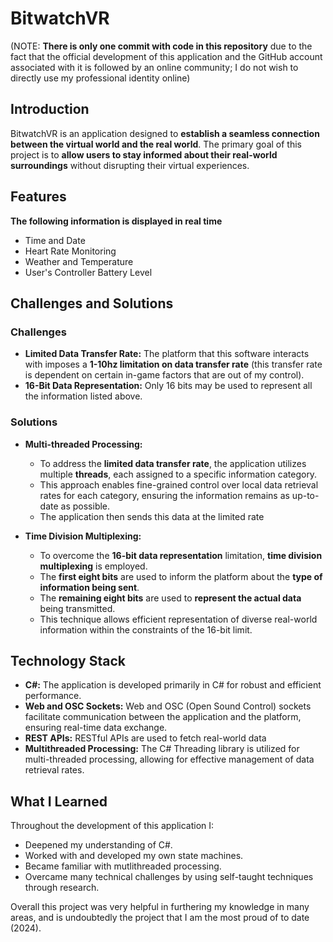 # BitwatchVR

(NOTE: **There is only one commit with code in this repository** due to the fact that the official development of this application and the GitHub account associated with it is followed by an online community; I do not wish to directly use my professional identity online)

## Introduction
BitwatchVR is an application designed to **establish a seamless connection between the virtual world and the real world**. The primary goal of this project is to **allow users to stay informed about their real-world surroundings** without disrupting their virtual experiences.

## Features
**The following information is displayed in real time**
- Time and Date
- Heart Rate Monitoring
- Weather and Temperature
- User's Controller Battery Level

## Challenges and Solutions

### Challenges
- **Limited Data Transfer Rate:** The platform that this software interacts with imposes a **1-10hz limitation on data transfer rate** (this transfer rate is dependent on certain in-game factors that are out of my control).
- **16-Bit Data Representation:** Only 16 bits may be used to represent all the information listed above.

### Solutions
- **Multi-threaded Processing:**
  - To address the **limited data transfer rate**, the application utilizes multiple **threads**, each assigned to a specific information category. 
  - This approach enables fine-grained control over local data retrieval rates for each category, ensuring the information remains as up-to-date as possible.
  - The application then sends this data at the limited rate

- **Time Division Multiplexing:** 
  - To overcome the **16-bit data representation** limitation, **time division multiplexing** is employed. 
  - The **first eight bits** are used to inform the platform about the **type of information being sent**.
  - The **remaining eight bits** are used to **represent the actual data** being transmitted.
  - This technique allows efficient representation of diverse real-world information within the constraints of the 16-bit limit.

## Technology Stack
- **C#:** The application is developed primarily in C# for robust and efficient performance.
- **Web and OSC Sockets:** Web and OSC (Open Sound Control) sockets facilitate communication between the application and the platform, ensuring real-time data exchange.
- **REST APIs:** RESTful APIs are used to fetch real-world data
- **Multithreaded Processing:** The C# Threading library is utilized for multi-threaded processing, allowing for effective management of data retrieval rates.

## What I Learned
Throughout the development of this application I:
* Deepened my understanding of C#.
* Worked with and developed my own state machines.
* Became familiar with mutlithreaded processing.
* Overcame many technical challenges by using self-taught techniques through research.

Overall this project was very helpful in furthering my knowledge in many areas, and is undoubtedly the project that I am the most proud of to date (2024).